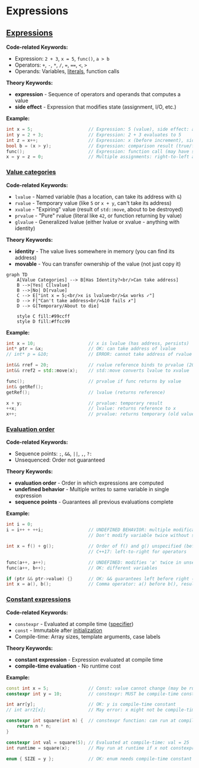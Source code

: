 # Expressions

## [Expressions](https://en.cppreference.com/w/cpp/language/expressions.html)

**Code-related Keywords:**
- Expression: `2 + 3`, `x = 5`, `func()`, `a > b`
- Operators: `+`, `-`, `*`, `/`, `=`, `==`, `<`, `>`
- Operands: Variables, [literals](./literals.md), function calls

**Theory Keywords:**
- **expression** - Sequence of operators and operands that computes a value
- **side effect** - Expression that modifies state (assignment, I/O, etc.)

**Example:**
```cpp
int x = 5;                     // Expression: 5 (value), side effect: assigns to x
int y = 2 + 3;                 // Expression: 2 + 3 evaluates to 5
int z = x++;                   // Expression: x (before increment), side effect: x becomes 6
bool b = (x > y);              // Expression: comparison result (true/false)
func();                        // Expression: function call (may have side effects)
x = y = z = 0;                 // Multiple assignments: right-to-left associativity
```

### [Value categories](https://en.cppreference.com/w/cpp/language/value_category.html)

**Code-related Keywords:**
- `lvalue` - Named variable (has a location, can take its address with `&`)
- `rvalue` - Temporary value (like `5` or `x + y`, can't take its address)
- `xvalue` - "Expiring" value (result of `std::move`, about to be destroyed)
- `prvalue` - "Pure" rvalue (literal like `42`, or function returning by value)
- `glvalue` - Generalized lvalue (either lvalue or xvalue - anything with identity)

**Theory Keywords:**
- **identity** - The value lives somewhere in memory (you can find its address)
- **movable** - You can transfer ownership of the value (not just copy it)

```mermaid
graph TD
    A[Value Categories] --> B[Has Identity?<br/>Can take address]
    B -->|Yes| C[lvalue]
    B -->|No| D[rvalue]
    C --> E["int x = 5;<br/>x is lvalue<br/>&x works ✓"]
    D --> F["Can't take address<br/>&10 fails ✗"]
    D --> G[Temporary/About to die]
    
    style C fill:#99ccff
    style D fill:#ffcc99
```

**Example:**
```cpp
int x = 10;                    // x is lvalue (has address, persists)
int* ptr = &x;                 // OK: can take address of lvalue
// int* p = &10;               // ERROR: cannot take address of rvalue (10 is prvalue)

int&& rref = 20;               // rvalue reference binds to prvalue (20)
int&& rref2 = std::move(x);    // std::move converts lvalue to xvalue

func();                        // prvalue if func returns by value
int& getRef();                 
getRef();                      // lvalue (returns reference)

x + y;                         // prvalue: temporary result
++x;                           // lvalue: returns reference to x
x++;                           // prvalue: returns temporary (old value)
```

### [Evaluation order](https://en.cppreference.com/w/cpp/language/eval_order.html)

**Code-related Keywords:**
- Sequence points: `;`, `&&`, `||`, `,`, `?:`
- Unsequenced: Order not guaranteed

**Theory Keywords:**
- **evaluation order** - Order in which expressions are computed
- **undefined behavior** - Multiple writes to same variable in single expression
- **sequence points** - Guarantees all previous evaluations complete

**Example:**
```cpp
int i = 0;
i = i++ + ++i;                 // UNDEFINED BEHAVIOR: multiple modifications
                               // Don't modify variable twice without sequence point!

int x = f() + g();             // Order of f() and g() unspecified (before C++17)
                               // C++17: left-to-right for operators

func(a++, a++);                // UNDEFINED: modifies 'a' twice in unsequenced calls
func(a++, b++);                // OK: different variables

if (ptr && ptr->value) {}      // OK: && guarantees left before right (short-circuit)
int x = a(), b();              // Comma operator: a() before b(), result is b()
```

### [Constant expressions](https://en.cppreference.com/w/cpp/language/constant_expression.html)

**Code-related Keywords:**
- `constexpr` - Evaluated at compile time ([specifier](../../05_declarations/specifiers_and_qualifiers.md))
- `const` - Immutable after [initialization](../../06_initialization/initialization.md)
- Compile-time: Array sizes, template arguments, case labels

**Theory Keywords:**
- **constant expression** - Expression evaluated at compile time
- **compile-time evaluation** - No runtime cost

**Example:**
```cpp
const int x = 5;               // Const: value cannot change (may be runtime)
constexpr int y = 10;          // constexpr: MUST be compile-time constant

int arr[y];                    // OK: y is compile-time constant
// int arr2[x];                // May error: x might not be compile-time constant

constexpr int square(int n) {  // constexpr function: can run at compile-time
    return n * n;
}

constexpr int val = square(5); // Evaluated at compile-time: val = 25
int runtime = square(x);       // May run at runtime if x not constexpr

enum { SIZE = y };             // OK: enum needs compile-time constant
```
